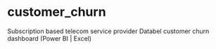 # customer_churn
Subscription based telecom service provider Databel customer churn dashboard (Power BI | Excel)
